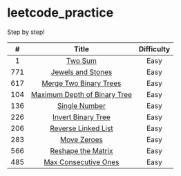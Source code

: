 # leetcode_practice
Step by step!



|  #   |                            Title                             | Difficulty |
| :--: | :----------------------------------------------------------: | :--------: |
|  1   | [Two Sum](https://github.com/w4irdo/leetcode_practice/issues/1) |    Easy    |
| 771  | [Jewels and Stones](https://github.com/w4irdo/leetcode_practice/issues/2) |    Easy    |
| 617  | [Merge Two Binary Trees](https://github.com/w4irdo/leetcode_practice/issues/3) |    Easy    |
| 104  | [Maximum Depth of Binary Tree](https://github.com/w4irdo/leetcode_practice/issues/4) |    Easy    |
| 136  | [Single Number](https://github.com/w4irdo/leetcode_practice/issues/5) |    Easy    |
| 226  | [Invert Binary Tree](https://github.com/w4irdo/leetcode_practice/issues/6) |    Easy    |
| 206  | [Reverse Linked List](https://github.com/w4irdo/leetcode_practice/issues/7) |    Easy    |
| 283  | [Move Zeroes](https://github.com/w4irdo/leetcode_practice/issues/8) |    Easy    |
| 566  | [Reshape the Matrix](https://github.com/w4irdo/leetcode_practice/issues/9) |    Easy    |
| 485  | [Max Consecutive Ones](https://github.com/w4irdo/leetcode_practice/issues/10) |    Easy    |

